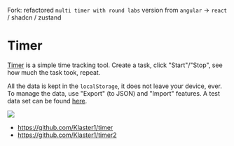 Fork: refactored `multi timer with round labs` version from `angular` -> `react` / shadcn / zustand

# Timer

[Timer](https://klaster1.github.io/timer-5) is a simple time tracking tool. Create a task, click "Start"/"Stop", see how much the task took, repeat.

All the data is kept in the `localStorage`, it does not leave your device, ever. To manage the data, use "Export" (to JSON) and "Import" features. A test data set can be found [here](https://gist.githubusercontent.com/Klaster1/a456beaf5384924fa960790160286d8a/raw/179c67dad43c66d48fb7c766f1e19b58df4c64cf/games.json).

<a href="https://raw.githubusercontent.com/Klaster1/Klaster1/timer-5/master/screenshot.png"><img src="screenshot.png"></a>

- https://github.com/Klaster1/timer
- https://github.com/Klaster1/timer2
